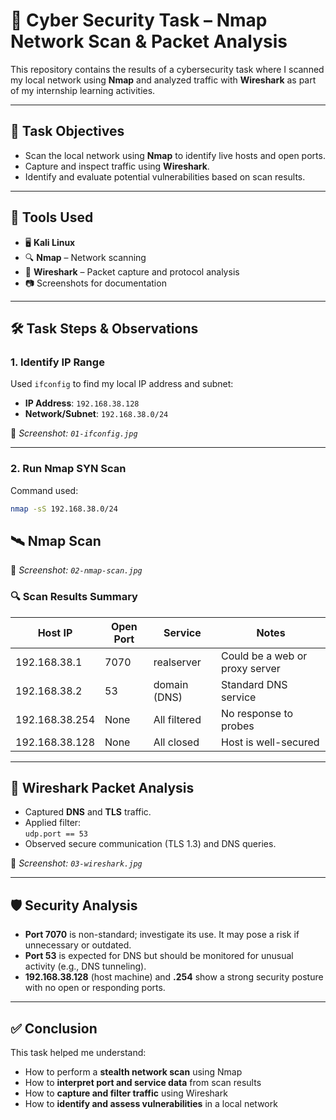 # 🔐 Cyber Security Task – Nmap Network Scan & Packet Analysis

This repository contains the results of a cybersecurity task where I scanned my local network using **Nmap** and analyzed traffic with **Wireshark** as part of my internship learning activities.

---

## 📌 Task Objectives

- Scan the local network using **Nmap** to identify live hosts and open ports.
- Capture and inspect traffic using **Wireshark**.
- Identify and evaluate potential vulnerabilities based on scan results.

---

## 🧰 Tools Used

- 🖥️ **Kali Linux**
- 🔍 **Nmap** – Network scanning
- 📡 **Wireshark** – Packet capture and protocol analysis
- 📷 Screenshots for documentation

---

## 🛠️ Task Steps & Observations

### 1. Identify IP Range
Used `ifconfig` to find my local IP address and subnet:

- **IP Address**: `192.168.38.128`
- **Network/Subnet**: `192.168.38.0/24`

📎 _Screenshot: `01-ifconfig.jpg`_

---

### 2. Run Nmap SYN Scan

Command used:
```bash
nmap -sS 192.168.38.0/24
```

## 🛰️ Nmap Scan
📎 _Screenshot: `02-nmap-scan.jpg`_

### 🔍 Scan Results Summary

| Host IP         | Open Port | Service      | Notes                            |
|-----------------|-----------|--------------|----------------------------------|
| 192.168.38.1    | 7070      | realserver   | Could be a web or proxy server   |
| 192.168.38.2    | 53        | domain (DNS) | Standard DNS service             |
| 192.168.38.254  | None      | All filtered | No response to probes            |
| 192.168.38.128  | None      | All closed   | Host is well-secured             |

---

## 🧪 Wireshark Packet Analysis

- Captured **DNS** and **TLS** traffic.
- Applied filter:  
  ```udp.port == 53```
- Observed secure communication (TLS 1.3) and DNS queries.

📎 _Screenshot: `03-wireshark.jpg`_

---

## 🛡️ Security Analysis

- **Port 7070** is non-standard; investigate its use. It may pose a risk if unnecessary or outdated.
- **Port 53** is expected for DNS but should be monitored for unusual activity (e.g., DNS tunneling).
- **192.168.38.128** (host machine) and **.254** show a strong security posture with no open or responding ports.

---

## ✅ Conclusion

This task helped me understand:

- How to perform a **stealth network scan** using Nmap  
- How to **interpret port and service data** from scan results  
- How to **capture and filter traffic** using Wireshark  
- How to **identify and assess vulnerabilities** in a local network



